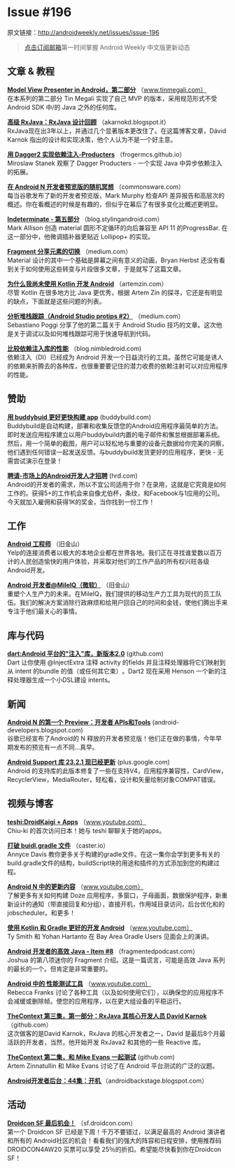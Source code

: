# Issue #196

>

原文链接：<http://androidweekly.net/issues/issue-196>

> [点击订阅邮箱](http://tinyletter.com/androidweeklycn)第一时间掌握 Android Weekly 中文版更新动态

## 文章 & 教程

**[Model View Presenter in Android，第二部分](http://www.tinmegali.com/en/model-view-presenter-mvp-in-android-part-2/)**
（www.tinmegali.com）  
在本系列的第二部分 Tin Megali 实现了自己 MVP 的版本，采用规范形式不受 Android SDK 中/的 Java 之外的任何库。

**[高级 RxJava：RxJava 设计回顾](http://akarnokd.blogspot.it/2016/03/rxjava-design-retrospect.html)**
（akarnokd.blogspot.it）  
RxJava现在出3年以上，并通过几个显著版本更改住了。在这篇博客文章，Dávid Karnok 指出的设计和实现决策，他个人认为不是一个好主意。

**[用 Dagger2 实现依赖注入-Producters](http://frogermcs.github.io/dependency-injection-with-dagger-2-producers/)**
（frogermcs.github.io）  
Miroslaw Stanek 观察了 Dagger Producters - 一个实现 Java 中异步依赖注入的拓展。

**[在 Android N 开发者预览版的随机冥想](https://commonsware.com/blog/2016/03/09/random-musings-n-developer-preview.html)**
（commonsware.com）  
每当谷歌发布了新的开发者预览版，Mark Murphy 检查API 差异报告和高层次的概述。你在看概述的时候是有趣的，但似乎在幕后了有很多变化比概述更明显。

**[Indeterminate - 第五部分](https://blog.stylingandroid.com/indeterminate-part-5/)**
（blog.stylingandroid.com）  
Mark Allison 创造 material 圆形不定循环的向后兼容至 API 11 的ProgressBar. 在这一部分中，他微调插补器更贴近 Lollipop+ 的实现。

**[Fragment 分享元素的切换](https://medium.com/@bherbst/fragment-transitions-with-shared-elements-7c7d71d31cbb#.lau8bf3nq)**
（medium.com）  
Material 设计的其中一个基础是屏幕之间有意义的动画，Bryan Herbst 还没有看到关于如何使用这些转变与片段很多文章，于是就写了这篇文章。

**[为什么我尚未使用 Kotlin 开发 Android](http://artemzin.com/blog/why-i-dont-want-to-use-kotlin-for-android-development-yet/)**
（artemzin.com）  
尽管 Kotlin 在很多地方比 Java 更优秀，根据 Artem Zin 的探寻，它还是有明显的缺点，下面就是这些问题的列表。

**[分析堆栈跟踪（Android Studio protips #2）](https://medium.com/@seebrock3r/analyse-a-stack-trace-android-studio-protips-2-7d452056223a#.ey0eb2bps)**
（medium.com）  
Sebastiano Poggi 分享了他的第二篇关于 Android Studio 技巧的文章。这次他是关于调试以及如何堆栈跟踪可用于快速导航到代码。

**[比较依赖注入库的性能](http://blog.nimbledroid.com/2016/03/07/performance-of-dependency-injection-libraries.html)**
（blog.nimbledroid.com)   
依赖注入（DI）已经成为 Android 开发一个日益流行的工具。虽然它可能是诱人的依赖来折腾去的各种库，也很重要要记住的潜力收费的依赖注射可以对应用程序的性能。

## 赞助
**[用 buddybuid 更好更快构建 app](https://buddybuild.com/?ref=androidweekly0307)**
 (buddybuild.com)    
Buddybuild是自动构建，部署和收集反馈您的Andr​​oid应用程序最简单的方法。即时发送应用程序建立以用户buddybuild内置的电子邮件和懈怠根据部署系统。然后，用一个简单的截图，用户可以轻松地与重要的设备元数据给你完美的洞察，他们遇到任何错误一起发送反馈。与buddybuild发货更好的应用程序，更快 - 无需尝试演示在登录！

**[聘请-市场上的Android开发人才招聘](https://hired.com)**
 (hrd.com)    
Android的开发者的需求，所以不宜公司​​适用于你？在录用，这就是它究竟是如何工作的。获得5+的工作机会来自像尤伯杯，条纹，和Facebook与1应用的公司。今天就加入雇佣和获得1K的奖金，当你找到一份工作！

## 工作

**[Android 工程师](https://jobs.lever.co/yelp/46136fee-03e6-4766-b6ad-a8b87c0bf9cd?lever-source=Android_Weekly_Newsletter)**
（旧金山）  
Yelp的连接消费者以极大的本地企业都在世界各地。我们正在寻找谁爱数以百万计的人民创造愉快的用户体验，并采取对他们的工作产品的所有权兴旺各级Android开发。

**[Android 开发者@MilelQ（微软）](https://careers.microsoft.com/jobdetails.aspx?ss=&pg=0&so=&rw=1&jid=214050&jlang=en&pp=ss)**
（旧金山）  
重塑个人生产力的未来。在MileIQ，我们提供的移动生产力工具为现代的员工队伍。我们的解决方案消除行政麻烦和给用户回自己的时间和金钱，使他们腾出手来专注于他们最关心的事情。

## 库与代码
**[dart:Android 平台的"注入"库，新版本2.0](https://github.com/f2prateek/dart/)**
(github.com)    
Dart 让你使用 @InjectExtra 注释 activity 的fields 并且注释处理器将它们映射到从 intent 的bundle 的值（或任何其它束）​​。Dart2 现在采用 Henson 一个新的注释处理器生成一个小DSL建设 intents。

## 新闻
**[Android N 的第一个 Preview：开发者 APIs和Tools](http://android-developers.blogspot.com/2016/03/first-preview-of-android-n-developer.html)**
(android-developers.blogspot.com)    
谷歌已经宣布了Android的 N 释放的开发者预览版！他们正在做的事情，今年早期发布的预览有一点不同...真早。

**[Android Support 库 23.2.1 现已经更新](https://plus.google.com/+AndroidDevelopers/posts/BZgzpAqkd8G)**
(plus.google.com)    
Android 的支持库的此版本修复了一些在支持V4，应用程序兼容性，CardView，RecyclerView，MediaRouter，轻松看，设计和矢量绘制对象COMPAT错误。

## 视频与博客

**[teshi:DroidKaigi + Apps](https://www.youtube.com/watch?v=ASS1sjypG_o&feature=youtu.be)**
（www.youtube.com）	  
Chiu-ki 的首次访问日本！她与 teshi 聊聊关于她的apps。

**[打破 buidl.gradle 文件](https://caster.io/episodes/breaking-down-the-build-gradle-file/)**
（caster.io）	  
Annyce Davis 教你更多关于构建的gradle文件。在这一集你会学到更多有关的build.gradle文件的结构，buildScript块的用途和插件的方式添加到您的构建过程。

**[Android N 中的更新内容](https://www.youtube.com/watch?v=CsulIu3UaUM&feature=youtu.be)**
（www.youtube.com）	  
了解更多有关如何构建 Doze 应用程序，多窗口，子母画面，数据保护程序，新重新设计的通知（带直接回复和分组），直接开机，作用域目录访问，后台优化和的jobscheduler。和更多！

**[使用 Kotlin 和 Gradle 更好的开发 Android](https://www.youtube.com/watch?v=Hm37rWYdfv4&feature=youtu.be)**
（www.youtube.com）	  
Ty Smith 和 Yohan Hartanto 在 Bay Area Gradle Users 见面会上的演讲。

**[Android 开发者的高效 Java - Item #8](http://fragmentedpodcast.com/episodes/31/)**
（fragmentedpodcast.com）	  
Joshua 的第八项迷你的 Fragment 介绍。这是一篇谎言，可能是高效 Java 系列的最长的一个。但肯定是非常重要的。

**[Android 中的 性能测试工具](https://www.youtube.com/watch?v=gk2D7A8MjDo)**
（www.youtube.com）	
Rebecca Franks 讨论了各种工具（以及如何使用它们），以确保您的应用程序不会减缓或删除帧。使您的应用程序，以在更大组设备的平稳运行。

**[TheContext 第三集，第一部分：RxJava 其核心开发人员 David Karnok](https://github.com/artem-zinnatullin/TheContext-Podcast/releases/tag/Episode_3_Part_1)**
（github.com）	
这次做客的是David Karnok，RxJava 的核心开发者之一，David 是最后8个月最活跃的开发者，当然，他开始开发 RxJava2 和其他的一些 Reactive 库。

**[TheContext 第二集，和 Mike Evans 一起测试](https://github.com/artem-zinnatullin/TheContext-Podcast/releases/tag/Episode_2)**
 (github.com)    
Artem Zinnatullin 和 Mike Evans 讨论了在 Android 平台测试的广泛的议题。

**[Android开发者后台：44集：开机 ](http://androidbackstage.blogspot.com/2016/03/episode-44-power-on.html)**
（androidbackstage.blogspot.com）	  


## 活动

**[Droidcon SF 最后机会！](http://sf.droidcon.com/)**
（sf.droidcon.com）	  
第一个 Droidcon SF 已经是下周！千万不要错过，以满足最高的 Andr​​oid 演讲者和所有的 Andr​​oid社区的机会！看看我们的强大的阵容和日程安排，使用推荐码DROIDCON4AW20 买票可以享受 25％的折扣。希望能尽快看到你在Droidcon SF！


